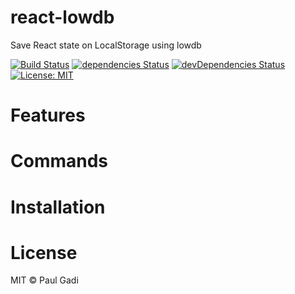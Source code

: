 # react-lowdb

Save React state on LocalStorage using lowdb

[![Build Status](https://travis-ci.org/polats/react-lowdb.svg?branch=master)](https://travis-ci.org/polats/react-lowdb) [![dependencies Status](https://david-dm.org/polats/react-lowdb/status.svg)](https://david-dm.org/polats/react-lowdb) [![devDependencies Status](https://david-dm.org/polats/react-lowdb/dev-status.svg)](https://david-dm.org/polats/react-lowdb?type=dev) [![License: MIT](https://img.shields.io/badge/License-MIT-blue.svg)](https://opensource.org/licenses/MIT)

# Features


# Commands


# Installation



# License

MIT © Paul Gadi
